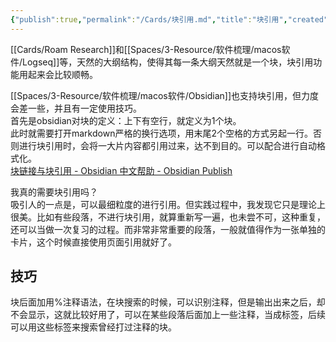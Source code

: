 ```yaml
---
{"publish":true,"permalink":"/Cards/块引用.md","title":"块引用","created":"2022-08-08","modified":"2023-03-14","published":"2025-07-10T22:38:03.599+08:00","cssclasses":""}
---
```



[[Cards/Roam Research]]和[[Spaces/3-Resource/软件梳理/macos软件/Logseq]]等，天然的大纲结构，使得其每一条大纲天然就是一个块，块引用功能用起来会比较顺畅。

[[Spaces/3-Resource/软件梳理/macos软件/Obsidian]]也支持块引用，但力度会差一些，并且有一定使用技巧。  
首先是obsidian对块的定义：上下有空行，就定义为1个块。  
此时就需要打开markdown严格的换行选项，用末尾2个空格的方式另起一行。否则进行块引用时，会将一大片内容都引用过来，达不到目的。可以配合进行自动格式化。  
[块链接与块引用 - Obsidian 中文帮助 - Obsidian Publish](https://publish.obsidian.md/help-zh/%E4%BD%BF%E7%94%A8%E6%8C%87%E5%8D%97/%E5%9D%97%E9%93%BE%E6%8E%A5%E4%B8%8E%E5%9D%97%E5%BC%95%E7%94%A8)

我真的需要块引用吗？  
吸引人的一点是，可以最细粒度的进行引用。但实践过程中，我发现它只是理论上很美。比如有些段落，不进行块引用，就算重新写一遍，也未尝不可，这种重复，还可以当做一次复习的过程。而非常非常重要的段落，一般就值得作为一张单独的卡片，这个时候直接使用页面引用就好了。

## 技巧

块后面加用%注释语法，在块搜索的时候，可以识别注释，但是输出出来之后，却不会显示，这就比较好用了，可以在某些段落后面加上一些注释，当成标签，后续可以用这些标签来搜索曾经打过注释的块。